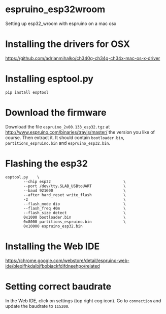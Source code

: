 # espruino_esp32wroom
Setting up esp32_wroom with espruino on a mac osx

# Installing the drivers for OSX 
https://github.com/adrianmihalko/ch340g-ch34g-ch34x-mac-os-x-driver


# Installing esptool.py
`pip install esptool`

# Download the firmware
Download the file `espruino_2v00.133_esp32.tgz` at http://www.espruino.com/binaries/travis/master/ the version you like of course.
Then extract it. It should contain `bootloader.bin`, `partitions_espruino.bin` and `espruino_esp32.bin`.

# Flashing the esp32
```
esptool.py    \
        --chip esp32                                \
        --port /dev/tty.SLAB_USBtoUART  			\
        --baud 921600                               \
        --after hard_reset write_flash              \
        -z                                          \
        --flash_mode dio                            \
        --flash_freq 40m                            \
        --flash_size detect                         \
        0x1000 bootloader.bin                       \
        0x8000 partitions_espruino.bin              \
        0x10000 espruino_esp32.bin
 ```

# Installing the Web IDE
https://chrome.google.com/webstore/detail/espruino-web-ide/bleoifhkdalbjfbobjackfdifdneehpo/related

# Setting correct baudrate
In the Web IDE, click on settings (top right cog icon). Go to `connection` and update the baudrate to `115200`.
